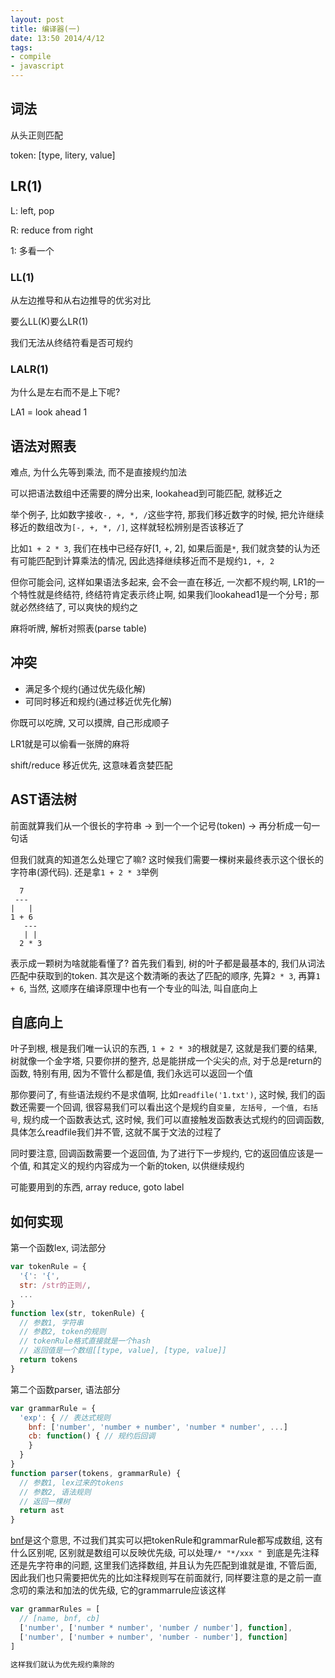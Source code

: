 ```yaml
---
layout: post
title: 编译器(一)
date: 13:50 2014/4/12
tags:
- compile
- javascript
---
```


词法
---

从头正则匹配

token: [type, litery, value]

LR(1)
---

L: left, pop

R: reduce from right

1: 多看一个

### LL(1)

从左边推导和从右边推导的优劣对比

要么LL(K)要么LR(1)

我们无法从终结符看是否可规约

### LALR(1)

为什么是左右而不是上下呢?

LA1 = look ahead 1

语法对照表
---

难点, 为什么先等到乘法, 而不是直接规约加法

可以把语法数组中还需要的牌分出来, lookahead到可能匹配, 就移近之

举个例子, 比如数字接收`-, +, *, /`这些字符, 那我们移近数字的时候, 把允许继续移近的数组改为`[-, +, *, /]`, 这样就轻松辨别是否该移近了

比如`1 + 2 * 3`, 我们在栈中已经存好[1, +, 2], 如果后面是`*`, 我们就贪婪的认为还有可能匹配到计算乘法的情况, 因此选择继续移近而不是规约`1, +, 2`

但你可能会问, 这样如果语法多起来, 会不会一直在移近, 一次都不规约啊, LR1的一个特性就是终结符, 终结符肯定表示终止啊, 如果我们lookahead1是一个分号`;` 那就必然终结了, 可以爽快的规约之

麻将听牌, 解析对照表(parse table)


冲突
---

- 满足多个规约(通过优先级化解)
- 可同时移近和规约(通过移近优先化解)

你既可以吃牌, 又可以摸牌, 自己形成顺子

LR1就是可以偷看一张牌的麻将

shift/reduce
移近优先, 这意味着贪婪匹配


AST语法树
---

前面就算我们从一个很长的字符串 -> 到一个一个记号(token) -> 再分析成一句一句话

但我们就真的知道怎么处理它了嘛? 这时候我们需要一棵树来最终表示这个很长的字符串(源代码). 还是拿`1 + 2 * 3`举例

```
  7
 ---
|   |
1 + 6
   ---
   | |
  2 * 3
```

表示成一颗树为啥就能看懂了? 首先我们看到, 树的叶子都是最基本的, 我们从词法匹配中获取到的token.
其次是这个数清晰的表达了匹配的顺序, 先算`2 * 3`, 再算`1 + 6`, 当然, 这顺序在编译原理中也有一个专业的叫法, 叫自底向上

自底向上
---

叶子到根, 根是我们唯一认识的东西, `1 + 2 * 3`的根就是7, 这就是我们要的结果, 树就像一个金字塔, 只要你拼的整齐, 总是能拼成一个尖尖的点, 对于总是return的函数, 特别有用, 因为不管什么都是值, 我们永远可以返回一个值

那你要问了, 有些语法规约不是求值啊, 比如`readfile('1.txt')`, 这时候, 我们的函数还需要一个回调, 很容易我们可以看出这个是规约自`变量, 左括号, 一个值, 右括号`, 规约成一个函数表达式, 这时候, 我们可以直接触发函数表达式规约的回调函数, 具体怎么readfile我们并不管, 这就不属于文法的过程了

同时要注意, 回调函数需要一个返回值, 为了进行下一步规约, 它的返回值应该是一个值, 和其定义的规约内容成为一个新的token, 以供继续规约

可能要用到的东西, array reduce, goto label


如何实现
---

第一个函数lex, 词法部分

```js
var tokenRule = {
  '{': '{',
  str: /str的正则/,
  ...
}
function lex(str, tokenRule) {
  // 参数1, 字符串
  // 参数2, token的规则
  // tokenRule格式直接就是一个hash
  // 返回值是一个数组[[type, value], [type, value]]
  return tokens
}
```

第二个函数parser, 语法部分

```js
var grammarRule = {
  'exp': { // 表达式规则
    bnf: ['number', 'number + number', 'number * number', ...]
    cb: function() { // 规约后回调
    }
  }
}
function parser(tokens, grammarRule) {
  // 参数1, lex过来的tokens
  // 参数2, 语法规则
  // 返回一棵树
  return ast
}
```

[bnf](http://zh.wikipedia.org/zh-cn/%E5%B7%B4%E7%A7%91%E6%96%AF%E8%8C%83%E5%BC%8F)是这个意思, 不过我们其实可以把tokenRule和grammarRule都写成数组, 这有什么区别呢, 区别就是数组可以反映优先级, 可以处理`/* "*/xxx " `到底是先注释还是先字符串的问题, 这里我们选择数组, 并且认为先匹配到谁就是谁, 不管后面, 因此我们也只需要把优先的比如注释规则写在前面就行, 同样要注意的是之前一直念叨的乘法和加法的优先级, 它的grammarrule应该这样

```js
var grammarRules = [
  // [name, bnf, cb]
  ['number', ['number * number', 'number / number'], function],
  ['number', ['number + number', 'number - number'], function]
]

这样我们就认为优先规约乘除的
```
